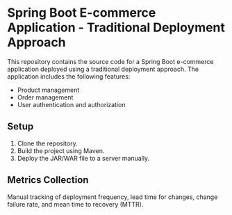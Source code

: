 # Spring Boot E-commerce Application - Traditional Deployment Approach

This repository contains the source code for a Spring Boot e-commerce application deployed using a traditional deployment approach. The application includes the following features:

- Product management
- Order management
- User authentication and authorization

## Setup

1. Clone the repository.
2. Build the project using Maven.
3. Deploy the JAR/WAR file to a server manually.

## Metrics Collection

Manual tracking of deployment frequency, lead time for changes, change failure rate, and mean time to recovery (MTTR).

